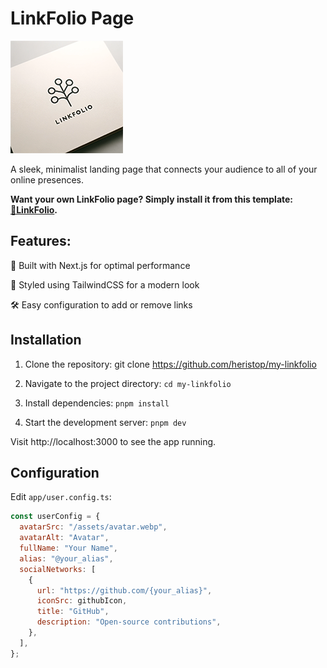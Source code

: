 # LinkFolio Page

![LinkFolio](https://github.com/heristop/linkfolio/blob/main/docs/linkfolio.png?raw=true)

A sleek, minimalist landing page that connects your audience to all of your online presences.

**Want your own LinkFolio page? Simply install it from this template: [🔗LinkFolio](https://github.com/heristop/linkfolio).**

## Features:

🚀 Built with Next.js for optimal performance

💅 Styled using TailwindCSS for a modern look

🛠️ Easy configuration to add or remove links

## Installation

1. Clone the repository: git clone https://github.com/heristop/my-linkfolio

2. Navigate to the project directory: `cd my-linkfolio`

3. Install dependencies: `pnpm install`

4. Start the development server: `pnpm dev`

Visit http://localhost:3000 to see the app running.

## Configuration

Edit `app/user.config.ts`:

```js
const userConfig = {
  avatarSrc: "/assets/avatar.webp",
  avatarAlt: "Avatar",
  fullName: "Your Name",
  alias: "@your_alias",
  socialNetworks: [
    {
      url: "https://github.com/{your_alias}",
      iconSrc: githubIcon,
      title: "GitHub",
      description: "Open-source contributions",
    },
  ],
};
```
